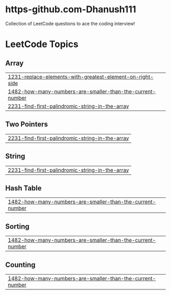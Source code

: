 # https-github.com-Dhanush111
Collection of LeetCode questions to ace the coding interview!

<!---LeetCode Topics Start-->
# LeetCode Topics
## Array
|  |
| ------- |
| [1231-replace-elements-with-greatest-element-on-right-side](https://github.com/Dhanush111/https-github.com-Dhanush111/tree/master/1231-replace-elements-with-greatest-element-on-right-side) |
| [1482-how-many-numbers-are-smaller-than-the-current-number](https://github.com/Dhanush111/https-github.com-Dhanush111/tree/master/1482-how-many-numbers-are-smaller-than-the-current-number) |
| [2231-find-first-palindromic-string-in-the-array](https://github.com/Dhanush111/https-github.com-Dhanush111/tree/master/2231-find-first-palindromic-string-in-the-array) |
## Two Pointers
|  |
| ------- |
| [2231-find-first-palindromic-string-in-the-array](https://github.com/Dhanush111/https-github.com-Dhanush111/tree/master/2231-find-first-palindromic-string-in-the-array) |
## String
|  |
| ------- |
| [2231-find-first-palindromic-string-in-the-array](https://github.com/Dhanush111/https-github.com-Dhanush111/tree/master/2231-find-first-palindromic-string-in-the-array) |
## Hash Table
|  |
| ------- |
| [1482-how-many-numbers-are-smaller-than-the-current-number](https://github.com/Dhanush111/https-github.com-Dhanush111/tree/master/1482-how-many-numbers-are-smaller-than-the-current-number) |
## Sorting
|  |
| ------- |
| [1482-how-many-numbers-are-smaller-than-the-current-number](https://github.com/Dhanush111/https-github.com-Dhanush111/tree/master/1482-how-many-numbers-are-smaller-than-the-current-number) |
## Counting
|  |
| ------- |
| [1482-how-many-numbers-are-smaller-than-the-current-number](https://github.com/Dhanush111/https-github.com-Dhanush111/tree/master/1482-how-many-numbers-are-smaller-than-the-current-number) |
<!---LeetCode Topics End-->